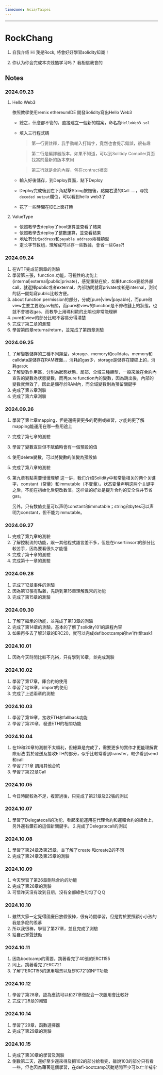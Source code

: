 ```yaml
---
timezone: Asia/Taipei
---
```

---

# RockChang

1. 自我介绍
    Hi 我是Rock, 將會好好學習solidity知識！

3. 你认为你会完成本次残酷学习吗？
   我相信我會的
   
## Notes

<!-- Content_START -->

### 2024.09.23
1. Hello Web3

    依照教學使用remix ethereumIDE 開發Solidity寫出Hello Web3

    - 總之，什麼都不管的，直接建立一個新的檔案，命名為`HelloWeb3.sol`
    - 填入三行程式碼
        > 第一行要註釋，我手動輸入打錯字，竟然也會提示錯誤，很有趣
        
        > 第二行是編譯器版本，如果不知道，可以到Solitidy Compiler頁面找當前最新的版本來用

        > 第三行就是合約內容，包在contract裡面
    
    - 輸入好後儲存，到Deploy頁面，點下Deploy
    - Deploy完成後到左下角點擊String按鈕後，點開右邊的Call ....，尋找`decoded output`欄位，可以看到hello web3了
    -  花了一些時間在IDE上面打轉


2. ValueType
    - 依照教學去deploy了bool運算並查看了結果
    - 依照教學去deploy了整數運算，並查看結果
    - 地址有分`成address`和`payable address`兩種類型
    - 定长字节数组，理解成可以存一些數據，會省一些Gas?!
    

### 2024.09.24        
1. 在WTF完成前兩章的測驗
2. 學習第三張，function 功能，可視性的功能上{internal|external|public|private}，感覺重點在於，如果function要給外部call，就選擇public或者external，內部訪問就寫private或者是internal，測試的話一開始寫public比較方便。
3. about function permission的部分，分成[pure|view|payable]，而pure和view主要主要跟gas有關，而pure和view的function是不修改鏈上的狀態，也就不會被收gas，而教學上用瑪利歐的比喻也非常能理解
4. pure和view的部分比較不容易分得清楚
5. 完成了第三章的測驗
6. 學習第四章returns/return，並完成了第四章測驗


### 2024.09.25
1. 了解變數儲存的三種不同類型，storage、memory和calldata，memory和calldata是儲存在RAM裡面，，消耗的gas少，storage是儲存在硬碟上的，消耗gas大
2. 了解變數作用區，分別為狀態狀態、局部、全域三種類型，一般來說在合約內宣告的變數為狀態變數，而再pure function內的變數，因為跳出後，內部的變數就無效了，因此是儲存於RAM內，而全域變數則為預留關鍵字
3. 完成了第五章測驗
4. 完成了第六章測驗

### 2024.09.26
1. 學習了第七章mapping，但是還需要更多的範例或練習，才能夠更了解mapping能運用在哪一些用途上
2. 完成了第七章的測驗
3. 學習了變數宣告但不賦值時會有一個預設的值
4. 使用delete變數，可以將變數的值變為預設值
5. 完成了第八章的測驗
6. 第九章有點需要慢慢理解
    这一讲，我们介绍Solidity中和常量相关的两个关键字，constant（常量）和immutable（不变量）。状态变量声明这两个关键字之后，不能在初始化后更改数值。这样做的好处是提升合约的安全性并节省gas。

    另外，只有数值变量可以声明constant和immutable；string和bytes可以声明为constant，但不能为immutable。


### 2024.09.27
1. 完成了第九章的測驗
2. 了解控制流的功能，跟一其他程式語言差不多，但是在insertiinsort的部分比較苦手，因為要看很久才能懂
3. 完成了第十章的測驗
4. 完成第十一章的測驗


### 2024.09.28
1. 完成了12章事件的測驗
2. 因為第13張有點雜，先跳到第15章理解異常的功能
3. 完成了第15章的測驗


### 2024.09.30
1. 了解了繼承的功能，並完成了第13章的測驗
2. 完成了第14章的測驗，基本的了解了solidity101的課程內容
3. 如果再多去了解31章的ERC20，就可以完成defibootcamp的hw1作業task1

### 2024.10.01
1. 因為今天時間比較不充裕，只有學到16章，並完成測驗

### 2024.10.02
1. 學習了第17章，庫合約的使用
2. 學習了地18章，import的使用
3. 完成了上述兩章的測驗

### 2024.10.03
1. 學習了第19章，接收ETH和fallback功能
2. 學習了第20章，發送ETH的相關功能

### 2024.10.04
1. 在19和20章的測驗不太順利，但總算是完成了，需要更多的實作才更能理解實際用法
    對於發送及接收ETH的部分，似乎比較常看到transfer，較少看到send和call
2. 學習了21章 調用其他合約
3. 學習了第22章Call

### 2024.10.05
1. 今日時間較為不足，複習過後，只完成了第21章及22張的測試

### 2024.10.07
1. 學習了Delegatecall的功能，看起來能運用在代理合約和邏輯合約的組合上，另外還有鑽石的這個新關鍵字。
2.完成了Delegatecall的測試

### 2024.10.08
1. 學習了第24章及第25章，並了解了create 和create2的不同
2. 完成了第24章及第25章的測驗

### 2024.10.09
1. 今天學習了第26章刪除合約的功能
2. 完成了第26章的測驗
3. 可惜昨天沒有改到日期，沒有全部綠色勾勾了ＱＱ

### 2024.10.10
1. 雖然大家一定覺得國慶日放假很棒，很有時間學習，但是對於要照顧小小孩的我是多麼的羨慕
2. 所以我很棒，學習了第27章，並且完成了測驗
3. 給自己掌聲鼓勵

### 2024.10.11
1. 因為bootcamp的需要，跳著看完了40張的ERC1155
2. 同上，跳著看完了ERC721
3. 了解了ERC1155的運用場景以及ERC721的NFT功能

### 2024.10.12
1. 學習了第28章，認為應該可以和27章做配合一次服用會比較好
2. 完成了28章的測驗


### 2024.10.14
1. 學習了29章，函數選擇器
2. 完成了第29章的測驗

### 2024.10.15
1. 完成了第30章的學習及測驗
2. 倒數第二天，還好至少還來得及把102的部分給看完，雖說103的部分只有看一些，但也因為藉著這個學習，在defi-bootcamp活動期間至少可以亡羊補牢
<!-- Content_END -->
